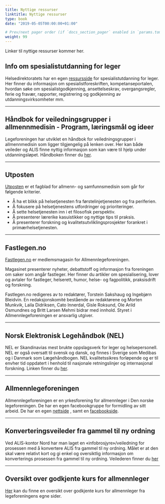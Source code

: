 ```yaml
---
title: Nyttige ressurser
linktitle: Nyttige ressurser
type: book
date: "2019-05-05T00:00:00+01:00"

# Prev/next pager order (if `docs_section_pager` enabled in `params.toml`)
weight: 99
---
```


Linker til nyttige ressurser kommer her.


## Info om spesialistutdanning for leger

Helsedirektoratets har en egen [ressursside](https://www.helsedirektoratet.no/tema/autorisasjon-og-spesialistutdanning/spesialistutdanning-for-leger) for spesialistutdanning for leger. Her finner du informasjon om spesialistforeskriften, kompetanseportalen, hvordan søke om spesialistgodkjenning, ansettelseskrav, overgangsregler, ferie og fravær, rapporter, registrering og godkjenning av utdanningsvirksomheter mm. 

---

## Håndbok for veiledningsgrupper i allmennmedisin - Program, læringsmål og ideer

Legeforeningen har utviklet en håndbok for veiledningsgrupper i allmennmedisin som ligger tilgjengelig på lenken over. Her kan både veileder og ALIS finne nyttig informasjon som kan være til hjelp under utdanningsløpet. Håndboken finner du [her](https://www.legeforeningen.no/contentassets/ca52984bd65f4ccc931b55ed40d157e9/handbok-for-veiledningsgrupper-30122020.pdf?_t_id=zKD6JSiIDdonUqqSzVSD9w%3d%3d&_t_uuid=nNbtF_Z0QfeZ-r0NJ8hyng&_t_q=h%c3%a5ndbok&_t_tags=language%3ano%2csiteid%3ac878b55f-6c1a-46b5-b2d4-afe03277ea1e%2candquerymatch&_t_hit.id=Legeforeningen_Web_Models_Media_Document/_04883db0-cc88-44a1-aacd-e562cc3dbddc&_t_hit.pos=1).

---

## Utposten

[Utposten](www.utposten.no) er et fagblad for allmenn- og samfunnsmedisin som går for følgende kriterier. 

- Å ha et blikk på helsetjenesten fra førstelinjetjenesten og fra periferien.
- Å fokusere på helsetjenestens utfordringer og prioriteringer.
- Å sette helsetjenesten inn i et filosofisk perspektiv.
- Å presenterer lærerike kasuistikker og nyttige tips til praksis.
- Å presenterer forskning og kvalitetsutvliklingsprosjekter forankret i primærhelsetjenesten.

---

## Fastlegen.no

[Fastlegen.no](www.fastlegen.no) er medlemsmagasin for Allmennlegeforeningen.

Magasinet presenterer nyheter, debattstoff og informasjon fra foreningen om saker som angår fastleger. Her finner du artikler om spesialisering, lover og avtaler for fastleger, helserett, humor,  helse- og fagpolitikk, praksisdrift og forskning.

Fastlegen.no redigeres av to redaktører, Torstein Sakshaug og Ingebjørn Bleidvin.  En redaksjonskomité bestående av redaktørene og Morten Munkvik, Laila Didriksen, Cato Innerdal, Gisle Roksund, Ole Arild Osmundnes og Britt Larsen Mehmi bidrar med innhold. Styret i Allmennlegeforeningen er ansvarlig utgiver.

---

## Norsk Elektronisk Legehåndbok (NEL)

NEL er Skandinavias mest brukte oppslagsverk for leger og helsepersonell. NEL er også oversatt til svensk og dansk, og finnes i Sverige som Medibas og i Danmark som Lægehåndbogen. NEL kvalitetssikres forløpende og er til envher tid oppdatert i henhold til nasjonale retningslinjer og internasjonal forskning. 
Linken finner du [her](www.legehandboka.no). 

---

## Allmennlegeforeningen

Allmennlegeforeningen er en yrkesforening for allmennleger i Den norske legeforeningen. De har en egen facebookgruppe for formidling av sitt arbeid. De har en egen [nettside](https://www.legeforeningen.no/foreningsledd/fagmed/norsk-forening-for-allmennmedisin/) , samt en [facebookside](https://www.facebook.com/allmennlegeforeningen/posts/950124451729925/).


---

## Konverteringsveileder fra gammel til ny ordning

Ved ALIS-kontor Nord har man laget en «infobrosjyre»/veiledning for prosessen med å konvertere ALIS fra gammel til ny ordning. Målet er at den skal være relativt kort og gi enkel og oversiktlig informasjon om konverterings prosessen fra gammel til ny ordning. Veilederen finner du [her](https://aliskontoret.netlify.app/pdf/konvertering.pdf)

---

## Oversikt over godkjente kurs for allmennleger

[Her](https://www.legeforeningen.no/foreningsledd/fagmed/norsk-forening-for-allmennmedisin/Kurs-og-kvalitetsarbeid/Kurs/Godkjente-kurs-for-allmennleger/) kan du finne en oversikt over godkjente kurs for allmennleger fra legeforeningens egne sider.